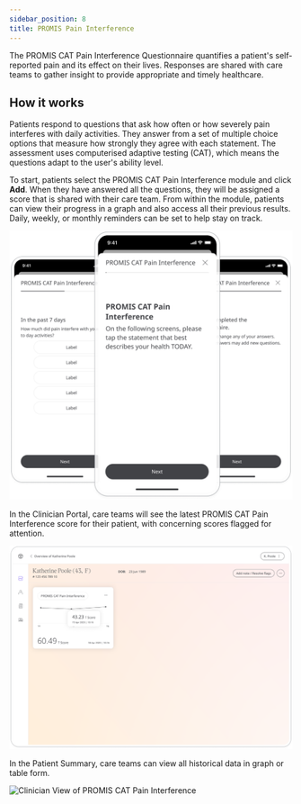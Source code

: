 ```yaml
---
sidebar_position: 8
title: PROMIS Pain Interference
---
```


The PROMIS CAT Pain Interference Questionnaire quantifies a patient's self-reported pain and its effect on their lives. Responses are shared with care teams to gather insight to provide appropriate and timely healthcare.

## How it works

Patients respond to questions that ask how often or how severely pain interferes with daily activities. They answer from a set of multiple choice options that measure how strongly they agree with each statement. The assessment uses computerised adaptive testing (CAT), which means the questions adapt to the user's ability level. 

To start, patients select the PROMIS CAT Pain Interference module and click **Add**. When they have answered all the questions, they will be assigned a score that is shared with their care team. From within the module, patients can view their progress in a graph and also access all their previous results. Daily, weekly, or monthly reminders can be set to help stay on track.  

![PROMIS CAT Pain Interference in the Huma App](./assets/promis-cat-pain-interference.png)

In the Clinician Portal, care teams will see the latest PROMIS CAT Pain Interference score for their patient, with concerning scores flagged for attention. 

![Clinician View of PROMIS CAT Pain Interference](./assets/cp-patient-summary-promis-cat-pain-interference.png)

In the Patient Summary, care teams can view all historical data in graph or table form.

![Clinician View of PROMIS CAT Pain Interference](.assets/cp-module-details-promis-cat-pain-interference.png)
